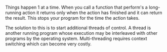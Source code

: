 Things happen 1 at a time. When you call a function that perform's a long-running action it returns only when the action has finished and it can return the result. This stops your program for the time the action takes.

The solution to this is to start additional threads of control. A thread is another running program whose execution may be interleaved with other programs by the operating system. Multi-threading requires context switching which can become very costly. 